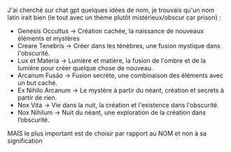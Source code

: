 J'ai cherché sur chat gpt quelques idées de nom, je trouvais qu'un nom latin irait bien (le tout avec un thème plutôt mistérieux/obscur car prison) :
  - Genesis Occultus → Création cachée, la naissance de nouveaux éléments et mystères
  - Creare Tenebris → Créer dans les ténèbres, une fusion mystique dans l'obscurité.
  - Lux et Materia → Lumière et matière, la fusion de l'ombre et de la lumière pour créer quelque chose de nouveau.
  - Arcanum Fusão → Fusion secrète, une combinaison des éléments avec un but caché.
  - Ex Nihilo Arcanum → Le mystère à partir du néant, création et secrets à partir de rien.
  - Nox Vita → Vie dans la nuit, la création et l'existence dans l'obscurité.
  - Nox Nihilum → Nuit du néant, une exploration de la création dans l’obscurité.

MAIS le plus important est de choisir par rapport au NOM et non à sa signification
